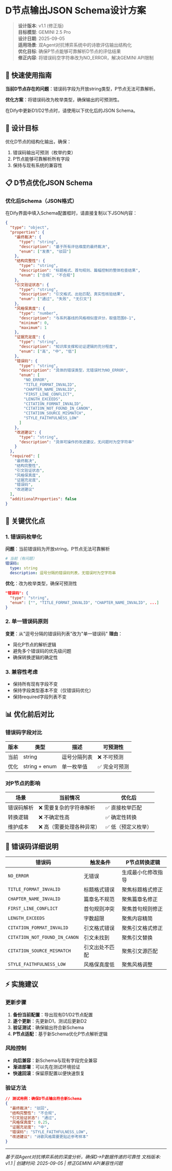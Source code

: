 # D节点输出JSON Schema设计方案

> **设计版本**: v1.1 (修正版)  
> **目标模型**: GEMINI 2.5 Pro  
> **设计日期**: 2025-09-05  
> **适用场景**: 双Agent对抗博弈系统中的诗歌评估输出结构化  
> **优化目标**: 确保P节点能够可靠解析D节点的评估结果  
> **修正内容**: 将错误码空字符串改为NO_ERROR，解决GEMINI API限制

## 🚀 快速使用指南

**当前D节点存在的问题**：错误码字段为开放string类型，P节点无法可靠解析。

**优化方案**：将错误码改为枚举类型，确保输出的可预测性。

在Dify中更新D1/D2节点时，请使用以下优化后的JSON Schema。

## 🎯 设计目标

优化D节点的结构化输出，确保：
1. 错误码输出可预测（枚举约束）
2. P节点能够可靠解析所有字段
3. 保持与现有系统的兼容性

## 📋 D节点优化JSON Schema

### **优化后Schema（JSON格式）**
在Dify界面中填入Schema配置框时，请直接复制以下JSON内容：

```json
{
  "type": "object",
  "properties": {
    "最终裁决": {
      "type": "string",
      "description": "基于所有评估维度的最终裁决",
      "enum": ["发表", "驳回"]
    },
    "结构完整性": {
      "type": "string",
      "description": "标题格式、首句规则、篇幅控制的整体检查结果",
      "enum": ["合规", "不合规"]
    },
    "引文验证状态": {
      "type": "string",
      "description": "引文格式、出处匹配、真实性核验结果",
      "enum": ["通过", "失败", "无引文"]
    },
    "风格保真度": {
      "type": "number",
      "description": "与系列基线的风格相似度评分，取值范围0-1",
      "minimum": 0,
      "maximum": 1
    },
    "证据充足度": {
      "type": "string",
      "description": "知识库支撑和论证逻辑的充分程度",
      "enum": ["高", "中", "低"]
    },
    "错误码": {
      "type": "string",
      "description": "具体的错误类型，无错误时为NO_ERROR",
      "enum": [
        "NO_ERROR",
        "TITLE_FORMAT_INVALID",
        "CHAPTER_NAME_INVALID", 
        "FIRST_LINE_CONFLICT",
        "LENGTH_EXCEEDS",
        "CITATION_FORMAT_INVALID",
        "CITATION_NOT_FOUND_IN_CANON",
        "CITATION_SOURCE_MISMATCH",
        "STYLE_FAITHFULNESS_LOW"
      ]
    },
    "改进建议": {
      "type": "string",
      "description": "具体可操作的改进建议，无问题时为空字符串"
    }
  },
  "required": [
    "最终裁决",
    "结构完整性", 
    "引文验证状态",
    "风格保真度",
    "证据充足度",
    "错误码",
    "改进建议"
  ],
  "additionalProperties": false
}
```

## 🔧 关键优化点

### **1. 错误码枚举化**
**问题**：当前错误码为开放string，P节点无法可靠解析
```yaml
# 当前（有问题）
错误码:
  type: string
  description: 逗号分隔的错误码列表，无错误时为空字符串
```

**优化**：改为枚举类型，确保可预测性
```json
"错误码": {
  "type": "string",
  "enum": ["", "TITLE_FORMAT_INVALID", "CHAPTER_NAME_INVALID", ...]
}
```

### **2. 单一错误码原则**
**变更**：从"逗号分隔的错误码列表"改为"单一错误码"
**理由**：
- 简化P节点的解析逻辑
- 避免多个错误码的优先级问题
- 确保转换逻辑的确定性

### **3. 兼容性考虑**
- 保持所有现有字段不变
- 保持字段类型基本不变（仅错误码优化）
- 保持required字段列表不变

## 📊 优化前后对比

### **错误码字段对比**
| 版本 | 类型 | 描述 | 可预测性 |
|------|------|------|----------|
| 当前 | string | 逗号分隔列表 | ❌ 不可预测 |
| 优化 | string + enum | 单一枚举值 | ✅ 完全可预测 |

### **对P节点的影响**
| 场景 | 当前情况 | 优化后 |
|------|----------|--------|
| 错误码解析 | ❌ 需要复杂的字符串解析 | ✅ 直接枚举匹配 |
| 转换逻辑 | ❌ 不确定性高 | ✅ 确定性转换 |
| 维护成本 | ❌ 高（需要处理各种异常） | ✅ 低（预定义枚举） |

## 🎯 错误码详细说明

| 错误码 | 触发条件 | P节点转换逻辑 |
|--------|----------|--------------|
| `NO_ERROR` | 无错误 | 生成最小化修改指导 |
| `TITLE_FORMAT_INVALID` | 标题格式错误 | 聚焦标题格式修正 |
| `CHAPTER_NAME_INVALID` | 篇章名不规范 | 聚焦篇章名修正 |
| `FIRST_LINE_CONFLICT` | 首句规则冲突 | 聚焦首句规则修正 |
| `LENGTH_EXCEEDS` | 字数超限 | 聚焦内容精简 |
| `CITATION_FORMAT_INVALID` | 引文格式错误 | 聚焦引文格式修正 |
| `CITATION_NOT_FOUND_IN_CANON` | 引文未找到 | 聚焦引文替换 |
| `CITATION_SOURCE_MISMATCH` | 引文出处不匹配 | 聚焦引文源匹配 |
| `STYLE_FAITHFULNESS_LOW` | 风格保真度低 | 聚焦风格调整 |

## ⚡ 实施建议

### **更新步骤**
1. **备份当前配置**：导出现有D1/D2节点配置
2. **逐个更新**：先更新D1，测试后更新D2
3. **验证测试**：确保输出符合新Schema
4. **P节点适配**：基于新Schema优化P节点解析逻辑

### **风险控制**
- **向后兼容**：新Schema与现有字段完全兼容
- **渐进部署**：可以先在测试环境验证
- **快速回滚**：保留原配置以便快速恢复

### **验证方法**
```json
// 测试用例：确保D节点输出符合新Schema
{
  "最终裁决": "驳回",
  "结构完整性": "不合规", 
  "引文验证状态": "通过",
  "风格保真度": 0.25,
  "证据充足度": "中",
  "错误码": "STYLE_FAITHFULNESS_LOW",
  "改进建议": "诗歌风格需要更贴近参考样本"
}
```

---

*基于双Agent对抗博弈系统的深度分析，确保D→P数据传递的可靠性*
*文档版本: v1.1 | 创建时间: 2025-09-05 | 修正GEMINI API兼容性问题*
